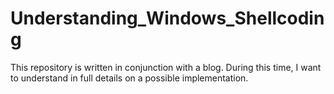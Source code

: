 # Understanding_Windows_Shellcoding
This repository is written in conjunction with a blog. During this time, I want to understand in full details on a possible implementation.
